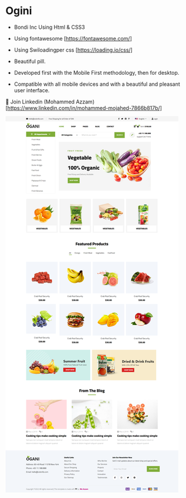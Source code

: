 # Ogini

- Bondi Inc Using Html & CSS3 

- Using fontawesome [https://fontawesome.com/]

- Using Swiloadingper css [https://loading.io/css/]

- Beautiful pill.
- Developed first with the Mobile First methodology, then for desktop.
- Compatible with all mobile devices and with a beautiful and pleasant user interface.

💙 Join Linkedin (Mohammed Azzam) [https://www.linkedin.com/in/mohammed-mojahed-7866b817b/]

![preview img](/preview.png)
